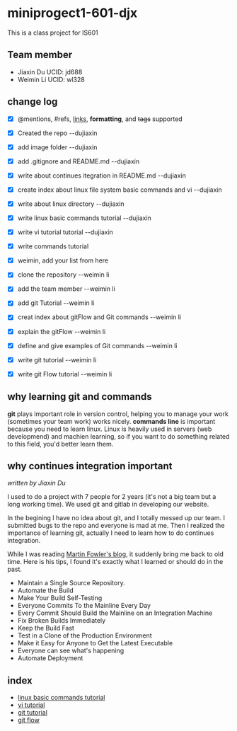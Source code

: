 # miniprogect1-601-djx
This is a class project for IS601

## Team member
 * Jiaxin Du UCID: jd688
 * Weimin Li UCID: wl328
 
## change log
- [x] @mentions, #refs, [links](), **formatting**, and <del>tags</del> supported
- [x] Created the repo --dujiaxin
- [x] add image folder --dujiaxin
- [x] add .gitignore and README.md --dujiaxin
- [x] write about continues itegration in README.md --dujiaxin
- [x] create index about linux file system basic commands and vi --dujiaxin
- [x] write about linux directory --dujiaxin
- [x] write linux basic commands tutorial --dujiaxin
- [x] write vi tutorial tutorial --dujiaxin
- [x] write commands tutorial

- [x] weimin, add your list from here
- [x] clone the repository --weimin li
- [x] add the team member --weimin li
- [x] add git Tutorial --weimin li
- [x] creat index about gitFlow and Git commands --weimin li
- [x] explain the gitFlow --weimin li
- [x] define and give examples of Git commands --weimin li
- [x] write git tutorial --weimin li
- [x] write git Flow tutorial --weimin li

## why learning git and commands
**git** plays important role in version control, helping you to manage your work (sometimes your team work) works nicely.
**commands line** is important because you need to learn linux. Linux is heavily used in servers (web developmend) and machien learning, so if you want to do something related to this field, you'd better learn them.

## why continues integration important

*written by Jiaxin Du*

I used to do a project with 7 people for 2 years (it's not a big team but a long working time). We used git and gitlab in developing our website.

In the begining I have no idea about git, and I totally messed up our team. I submitted bugs to the repo and everyone is mad at me. Then I realized the importance of learning git, actually I need to learn how to do continues integration.

While I was reading [Martin Fowler's blog](#https://martinfowler.com/articles/continuousIntegration.html), it suddenly bring me back to old time. Here is his tips, I found it's exactly what I learned or should do in the past.
-	Maintain a Single Source Repository.
-	Automate the Build
-	Make Your Build Self-Testing
-	Everyone Commits To the Mainline Every Day
-	Every Commit Should Build the Mainline on an Integration Machine
-	Fix Broken Builds Immediately
-	Keep the Build Fast
-	Test in a Clone of the Production Environment
-	Make it Easy for Anyone to Get the Latest Executable
-	Everyone can see what's happening
-	Automate Deployment

## index
* [linux basic commands tutorial](/commands.md)
* [vi tutorial](/vi.md)
* [git tutorial](/git.md)
* [git flow](/gitFlow.md)
